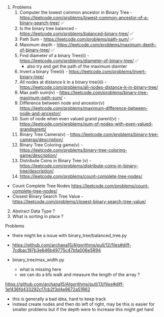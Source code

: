 
1. Problems 
	1. Computer the lowest common ancestor in Binary Tree	- https://leetcode.com/problems/lowest-common-ancestor-of-a-binary-search-tree/ ✅
	2. Is the binary tree balanced - https://leetcode.com/problems/balanced-binary-tree/ ✅
	3. Path Sum - https://leetcode.com/problems/path-sum/ ✅
	4. Maximum depth - https://leetcode.com/problems/maximum-depth-of-binary-tree/ ✅
	5. Find diameter of a binary Tree(ii) - https://leetcode.com/problems/diameter-of-binary-tree/ ✅
		- also try and get the path of the maximum diamter
	6. Invert a binary Tree(ii) - https://leetcode.com/problems/invert-binary-tree/
	7. All nodes at distance k in a binary tree(iii) - https://leetcode.com/problems/all-nodes-distance-k-in-binary-tree/
	8. Max path sum(iv) - https://leetcode.com/problems/binary-tree-maximum-path-sum/ - 
	9. Difference between node and ancestor(v) https://leetcode.com/problems/maximum-difference-between-node-and-ancestor/
	10. Sum of node when even valued grand parent(v) - https://leetcode.com/problems/sum-of-nodes-with-even-valued-grandparent/ 
	11. Binary Tree Camera(v) - https://leetcode.com/problems/binary-tree-cameras/description/
	12. Binary Tree Coloring game(v) - https://leetcode.com/problems/binary-tree-coloring-game/description/
	13. Distribute Coins in Binary Tree (v) - https://leetcode.com/problems/distribute-coins-in-binary-tree/description/ 
	14. https://leetcode.com/problems/count-complete-tree-nodes/

- Count Complete Tree Nodes https://leetcode.com/problems/count-complete-tree-nodes/ 
-  Closest Binary Search Tree Value - https://leetcode.com/problems/closest-binary-search-tree-value/


2. Abstract Data Type ?
4. What is sorting in place ?


Problems
- there might be a issue with binary_tree/balanced_tree.py  
- https://github.com/archana15/Algorithms/pull/12/files#diff-7cdbac197b3e646b49775c47bfa006e5R94

- binary_tree/max_width.py 
	- what is missing here
	- we can do a bfs walk and measure the length of the array ?

https://github.com/archana15/Algorithms/pull/13/files#diff-1ef436fd433292cf7cb2f3d4e9672a51R62 
- this is generally a bad idea, hard to keep track
- instead create nodes and then do left of right, may be this is easier for smaller problems but if the depth were to increase this might get hard
